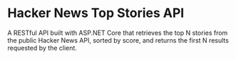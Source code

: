 # Hacker News Top Stories API

A RESTful API built with ASP.NET Core that retrieves the top N stories from the public Hacker News API, sorted by score, and returns the first N results requested by the client.
